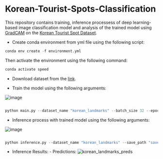 # Korean-Tourist-Spots-Classification
This repository contains training, inference processess of deep learning-based image classification model and analysis of the trained model using [GradCAM](https://github.com/jacobgil/pytorch-grad-cam) on the [Korean Tourist Spot Dataset](https://github.com/DGU-AI-LAB/Korean-Tourist-Spot-Dataset).

* Create conda environment from yml file using the following script:
```python
conda env create -f environment.yml
```
Then activate the environment using the following command:
```python
conda activate speed
```

* Download dataset from the [link](https://github.com/DGU-AI-LAB/Korean-Tourist-Spot-Dataset).

* Train the model using the following arguments:

![image](https://github.com/bekhzod-olimov/Korean-Tourist-Spots-Classification/assets/50166164/022d11fa-d189-4cdf-ad7d-2eab6e87e118)

```python

python main.py --dataset_name "korean_landmarks" --batch_size 32 --epochs 30

```
* Inference process with trained model using the following arguments:

![image](https://github.com/bekhzod-olimov/Korean-Tourist-Spots-Classification/assets/50166164/89ddb8b8-58e8-48d1-a908-91bf11c48554)

```python

python inference.py --dataset_name "korean_landmarks" --save_path "saved_models" --dls_dir "saved_dls"

```

* Inference Results:
      - Predictions:
  ![korean_landmarks_preds](https://github.com/bekhzod-olimov/Korean-Tourist-Spots-Classification/assets/50166164/7cd585e2-6f65-4afe-ba01-87a41e9a51d4)
